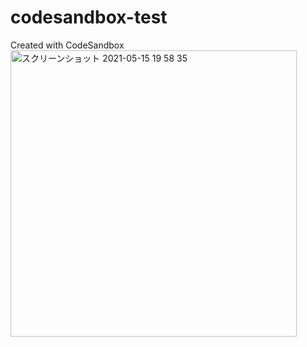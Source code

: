 # codesandbox-test
Created with CodeSandbox
<img width="458" alt="スクリーンショット 2021-05-15 19 58 35" src="https://user-images.githubusercontent.com/49493561/118358029-f6d92280-b5b7-11eb-9518-67e188f68d76.png">
